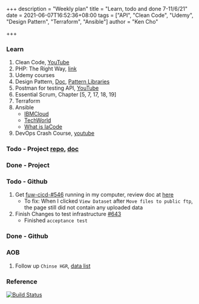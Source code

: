 +++
description = "Weekly plan"
title = "Learn, todo and done 7-11/6/21"
date = 2021-06-07T16:52:36+08:00
tags = ["API", "Clean Code", "Udemy", "Design Pattern", "Terraform", "Ansible"]
author = "Ken Cho"

+++  
### Learn
1. Clean Code, [YouTube](https://www.youtube.com/watch?v=7EmboKQH8lM)
2. PHP: The Right Way, [link](https://phptherightway.com/)
3. Udemy courses
4. Design Pattern, [Doc](https://designpatternsphp.readthedocs.io/en/latest/README.html), [Pattern Libraries](https://medium.com/@whatjackhasmade/pattern-libraries-abcc45c6144c)
5. Postman for testing API, [YouTube](https://www.freecodecamp.org/news/learn-how-to-use-postman-to-test-apis/)
6. Essential Scrum, Chapter [5, 7, 17, 18, 19]
7. Terraform
8. Ansible
    - [IBMCloud](https://www.youtube.com/watch?v=fHO1X93e4WA)
    - [TechWorld](https://www.youtube.com/watch?v=1id6ERvfozo)
    - [What is IaCode](https://www.youtube.com/watch?v=POPP2WTJ8es)
9. DevOps Crash Course, [youtube](https://www.youtube.com/watch?v=OXE2a8dqIAI)
### Todo - Project [repo](https://github.com/kencho51/mint_doi), [doc](https://docs.google.com/document/d/1CopK9e9QclOd91WRN1LREEBefMDb5cWoHiElj3IfKLc/edit#)

### Done - Project

### Todo - Github
1. Get [fuw-cicd-#546](https://github.com/gigascience/gigadb-website/pull/546) running in my computer, review doc at [here](https://gist.github.com/kencho51/6b5cebd15c9419484e73b2439a34f0d1)  
    - To fix: When I clicked `View Dataset` after `Move files to public ftp`, the page still did not contain any uploaded data  
2. Finish Changes to test infrastructure [#643](https://github.com/gigascience/gigadb-website/issues/643)
    - Finished `acceptance test`
    
### Done - Github

### AOB
1. Follow up `Chinse HGR`, [data list](https://docs.google.com/spreadsheets/d/1f7b6nwNGxWU3emuJVDtrIElmA5aAV3Ax3PBkgOLJY5A/edit#gid=0)
### Reference


[![Build Status](https://travis-ci.com/kencho51/gigathing.svg?branch=master)](https://travis-ci.com/kencho51/gigathing)

